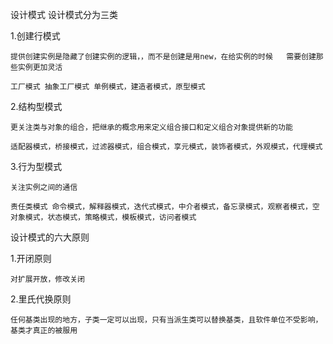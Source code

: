 设计模式
设计模式分为三类

1.创建行模式

   	提供创建实例是隐藏了创建实例的逻辑，，而不是创建是用new，在给实例的时候	需要创建那些实例更加灵活

    工厂模式 抽象工厂模式 单例模式，建造者模式，原型模式

2.结构型模式

	更关注类与对象的组合，把继承的概念用来定义组合接口和定义组合对象提供新的功能

	适配器模式，桥接模式，过滤器模式，组合模式，享元模式，装饰者模式，外观模式，代理模式

3.行为型模式

	关注实例之间的通信

	责任类模式 命令模式，解释器模式，迭代式模式，中介者模式，备忘录模式，观察者模式，空对象模式，状态模式，策略模式，模板模式，访问者模式

设计模式的六大原则

1.开闭原则
   
    对扩展开放，修改关闭

2.里氏代换原则

    任何基类出现的地方，子类一定可以出现，只有当派生类可以替换基类，且软件单位不受影响，基类才真正的被服用


